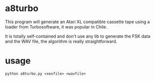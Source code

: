 # a8turbo

This program will generate an Atari XL compatible cassette tape using a loader from Turbosoftware, it was popular in Chile.

It is totally self-contained and don't use any lib to generate the FSK data and the WAV file, the algorithm is really straightforward.


# usage
```
python a8turbo.py <xexfile> <wavfile>
```
